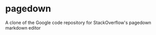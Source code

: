 pagedown
========

A clone of the Google code repository for StackOverflow&#39;s pagedown markdown editor